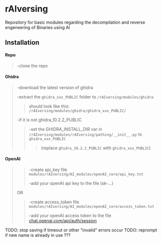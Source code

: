 

# rAIversing
Repository for basic modules regarding the decompilation and reverse engeneering of Binaries using AI


## Installation
#### Repo
>-clone the repo
#### Ghidra
>-download the latest version of ghidra
> 
>-extract the `ghidra_xxx_PUBLIC` folder to `/rAIversing/modules/ghidra`
>
>>should look like this: `/rAIversing/modules/ghidra/ghidra_xxx_PUBLIC/`
> 
>-if it is not ghidra_10.2.2_PUBLIC
> 
>>-set the GHIDRA_INSTALL_DIR var in `/rAIversing/modules/rAIversing/pathing/__init__.py` to `ghidra_xxx_PUBLIC`
>>>(replace `ghidra_10.2.2_PUBLIC` with `ghidra_xxx_PUBLIC`)
#### OpenAI
>> -create api_key file `modules/rAIversing/AI_modules/openAI_core/api_key.txt`
>>
>> -add your openAI api key to the file (sk-...)
> 
> OR
> 
>>-create access_token file `modules/rAIversing/AI_modules/openAI_core/access_token.txt`
>> 
>>-add your openAI access token to the file [chat.openai.com/api/auth/session](https://chat.openai.com/api/auth/session)

TODO: stop saving if timeout or other "invalid" errors occur
TODO: reprompt if new name is already in use ???
